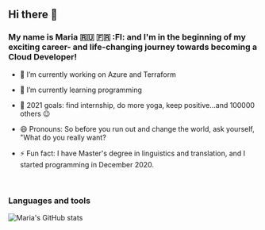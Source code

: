 
## Hi there 👋

  
### My name is Maria :ru: 🇫🇷 :FI: and I'm in the beginning of my exciting career- and life-changing journey towards becoming a Cloud Developer!

 - 🔭 I’m currently working on Azure and Terraform

- 🌱 I’m currently learning programming

- 💬 2021 goals: find internship, do more yoga, keep positive...and 100000 others :wink:

- 😄 Pronouns: So before you run out and change the world, ask yourself, "What do you really want?

- ⚡ Fun fact: I have Master's degree in linguistics and translation, and I started programming in December 2020. 


<br />


### Languages and tools
![Maria's GitHub stats](https://github-readme-stats.vercel.app/api?username=MarriaMarria)